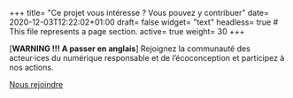 +++
title= "Ce projet vous intéresse ? Vous pouvez y contribuer"
date= 2020-12-03T12:22:02+01:00
draft= false
widget= "text"
headless= true  # This file represents a page section.
active= true
weight= 30
+++

[**WARNING !!! A passer en anglais**] Rejoignez la communauté des acteur·ices du numérique responsable et de
l’écoconception et participez à nos actions.

[Nous rejoindre](/joinus)
